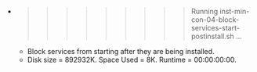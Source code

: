 * >>>>>>>>> Running inst-min-con-04-block-services-start-postinstall.sh ...
  * Block services from starting after they are being installed.
  * Disk size = 892932K. Space Used = 8K. Runtime = 00:00:00:00.
